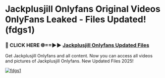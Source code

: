 # Jackplusjill Onlyfans Original Videos 0nlyFans Leaked - Files Updated! (fdgs1)

<h3>🔴 CLICK HERE 🌐==►► <a href="https://tinyurl.com/ehrbuxhb" rel="nofollow">Jackplusjill Onlyfans Updated Files</a></h3>

Get Jackplusjill Onlyfans and all content. Now you can access all videos and pictures of Jackplusjill Onlyfans. New Updated Files 2025!

[![fdgs1](https://i.imgur.com/lVYEuWS.gif)](https://tinyurl.com/ehrbuxhb)
